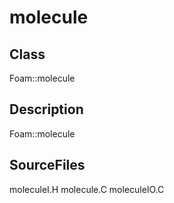 # molecule 
## Class
Foam::molecule

## Description
Foam::molecule

## SourceFiles
moleculeI.H
molecule.C
moleculeIO.C

